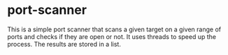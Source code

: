 # port-scanner
This is a simple port scanner that scans a given target on a given
range of ports and checks if they are open or not. It uses threads
to speed up the process. The results are stored in a list.
